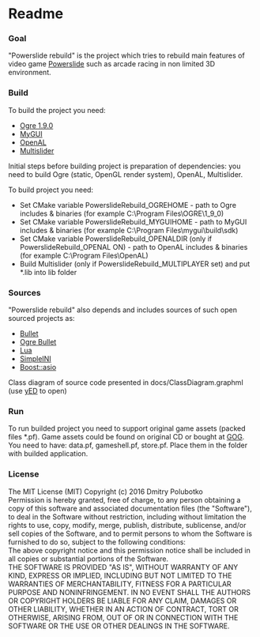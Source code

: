 # Readme #

### Goal ###

"Powerslide rebuild" is the project which tries to rebuild main features of video game [Powerslide](https://en.wikipedia.org/wiki/Powerslide_(video_game)) such as arcade racing in non limited 3D environment.

### Build ###
To build the project you need:  
- [Ogre 1.9.0](http://www.ogre3d.org/)  
- [MyGUI](https://github.com/MyGUI/mygui)  
- [OpenAL](https://www.openal.org)  
- [Multislider](https://bitbucket.org/alexey_gruzdev/multislider)  

Initial steps before building project is preparation of dependencies: you need to build Ogre (static, OpenGL render system), OpenAL, Multislider.  

To build project you need:  
- Set CMake variable PowerslideRebuild_OGREHOME - path to Ogre includes & binaries (for example C:\Program Files\OGRE\1_9_0)  
- Set CMake variable PowerslideRebuild_MYGUIHOME - path to MyGUI includes & binaries (for example C:\Program Files\mygui\build\sdk)  
- Set CMake variable PowerslideRebuild_OPENALDIR (only if PowerslideRebuild_OPENAL ON) - path to OpenAL includes & binaries (for example C:\Program Files\OpenAL)  
- Build Multislider (only if PowerslideRebuild_MULTIPLAYER set) and put *.lib into lib folder  

### Sources ###
"Powerslide rebuild" also depends and includes sources of such open sourced projects as:  
- [Bullet](http://bulletphysics.org/wordpress/)  
- [Ogre Bullet](http://www.ogre3d.org/tikiwiki/OgreBullet)  
- [Lua](https://www.lua.org/)  
- [SimpleINI](https://github.com/brofield/simpleini)  
- [Boost::asio](http://www.boost.org/doc/libs/1_60_0/doc/html/boost_asio.html)  

Class diagram of source code presented in docs/ClassDiagram.graphml (use [yED](http://www.yworks.com/products/yed) to open)  

### Run ###
To run builded project you need to support original game assets (packed files *.pf). Game assets could be found on original CD or bought at [GOG](https://www.gog.com/game/powerslide). 
You need to have: data.pf, gameshell.pf, store.pf. Place them in the folder with builded application.  

### License ###
The MIT License (MIT) Copyright (c) 2016 Dmitry Polubotko  
Permission is hereby granted, free of charge, to any person obtaining a copy of this software and associated documentation files (the "Software"), to deal in the Software without restriction, including without limitation the rights to use, copy, modify, merge, publish, distribute, sublicense, and/or sell copies of the Software, and to permit persons to whom the Software is furnished to do so, subject to the following conditions:  
The above copyright notice and this permission notice shall be included in all copies or substantial portions of the Software.  
THE SOFTWARE IS PROVIDED "AS IS", WITHOUT WARRANTY OF ANY KIND, EXPRESS OR IMPLIED, INCLUDING BUT NOT LIMITED TO THE WARRANTIES OF MERCHANTABILITY, FITNESS FOR A PARTICULAR PURPOSE AND NONINFRINGEMENT. IN NO EVENT SHALL THE AUTHORS OR COPYRIGHT HOLDERS BE LIABLE FOR ANY CLAIM, DAMAGES OR OTHER LIABILITY, WHETHER IN AN ACTION OF CONTRACT, TORT OR OTHERWISE, ARISING FROM, OUT OF OR IN CONNECTION WITH THE SOFTWARE OR THE USE OR OTHER DEALINGS IN THE SOFTWARE.

